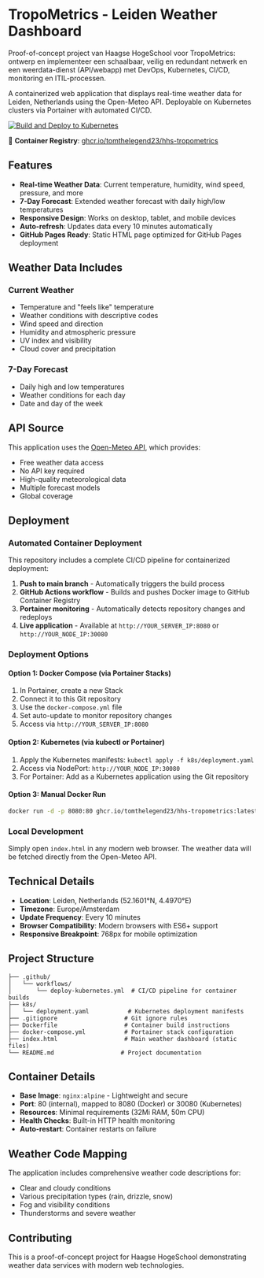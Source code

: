 # TropoMetrics - Leiden Weather Dashboard

Proof-of-concept project van Haagse HogeSchool voor TropoMetrics: ontwerp en implementeer een schaalbaar, veilig en redundant netwerk en een weerdata-dienst (API/webapp) met DevOps, Kubernetes, CI/CD, monitoring en ITIL-processen.

A containerized web application that displays real-time weather data for Leiden, Netherlands using the Open-Meteo API. Deployable on Kubernetes clusters via Portainer with automated CI/CD.

[![Build and Deploy to Kubernetes](https://github.com/TomTheLEGEND23/HHS-TropoMetrics/actions/workflows/deploy-kubernetes.yml/badge.svg)](https://github.com/TomTheLEGEND23/HHS-TropoMetrics/actions/workflows/deploy-kubernetes.yml)

🐳 **Container Registry**: [ghcr.io/tomthelegend23/hhs-tropometrics](https://github.com/TomTheLEGEND23/HHS-TropoMetrics/pkgs/container/hhs-tropometrics)

## Features

- **Real-time Weather Data**: Current temperature, humidity, wind speed, pressure, and more
- **7-Day Forecast**: Extended weather forecast with daily high/low temperatures
- **Responsive Design**: Works on desktop, tablet, and mobile devices
- **Auto-refresh**: Updates data every 10 minutes automatically
- **GitHub Pages Ready**: Static HTML page optimized for GitHub Pages deployment

## Weather Data Includes

### Current Weather
- Temperature and "feels like" temperature
- Weather conditions with descriptive codes
- Wind speed and direction
- Humidity and atmospheric pressure
- UV index and visibility
- Cloud cover and precipitation

### 7-Day Forecast
- Daily high and low temperatures
- Weather conditions for each day
- Date and day of the week

## API Source

This application uses the [Open-Meteo API](https://open-meteo.com/en/features#available_apis), which provides:
- Free weather data access
- No API key required
- High-quality meteorological data
- Multiple forecast models
- Global coverage

## Deployment

### Automated Container Deployment
This repository includes a complete CI/CD pipeline for containerized deployment:

1. **Push to main branch** - Automatically triggers the build process
2. **GitHub Actions workflow** - Builds and pushes Docker image to GitHub Container Registry
3. **Portainer monitoring** - Automatically detects repository changes and redeploys
4. **Live application** - Available at `http://YOUR_SERVER_IP:8080` or `http://YOUR_NODE_IP:30080`

### Deployment Options

#### Option 1: Docker Compose (via Portainer Stacks)
1. In Portainer, create a new Stack
2. Connect it to this Git repository
3. Use the `docker-compose.yml` file
4. Set auto-update to monitor repository changes
5. Access via `http://YOUR_SERVER_IP:8080`

#### Option 2: Kubernetes (via kubectl or Portainer)
1. Apply the Kubernetes manifests: `kubectl apply -f k8s/deployment.yaml`
2. Access via NodePort: `http://YOUR_NODE_IP:30080`
3. For Portainer: Add as a Kubernetes application using the Git repository

#### Option 3: Manual Docker Run
```bash
docker run -d -p 8080:80 ghcr.io/tomthelegend23/hhs-tropometrics:latest
```

### Local Development
Simply open `index.html` in any modern web browser. The weather data will be fetched directly from the Open-Meteo API.

## Technical Details

- **Location**: Leiden, Netherlands (52.1601°N, 4.4970°E)
- **Timezone**: Europe/Amsterdam
- **Update Frequency**: Every 10 minutes
- **Browser Compatibility**: Modern browsers with ES6+ support
- **Responsive Breakpoint**: 768px for mobile optimization

## Project Structure

```
├── .github/
│   └── workflows/
│       └── deploy-kubernetes.yml  # CI/CD pipeline for container builds
├── k8s/
│   └── deployment.yaml           # Kubernetes deployment manifests
├── .gitignore                   # Git ignore rules
├── Dockerfile                   # Container build instructions
├── docker-compose.yml           # Portainer stack configuration
├── index.html                   # Main weather dashboard (static files)
└── README.md                   # Project documentation
```

## Container Details

- **Base Image**: `nginx:alpine` - Lightweight and secure
- **Port**: 80 (internal), mapped to 8080 (Docker) or 30080 (Kubernetes)
- **Resources**: Minimal requirements (32Mi RAM, 50m CPU)
- **Health Checks**: Built-in HTTP health monitoring
- **Auto-restart**: Container restarts on failure

## Weather Code Mapping

The application includes comprehensive weather code descriptions for:
- Clear and cloudy conditions
- Various precipitation types (rain, drizzle, snow)
- Fog and visibility conditions
- Thunderstorms and severe weather

## Contributing

This is a proof-of-concept project for Haagse HogeSchool demonstrating weather data services with modern web technologies.
